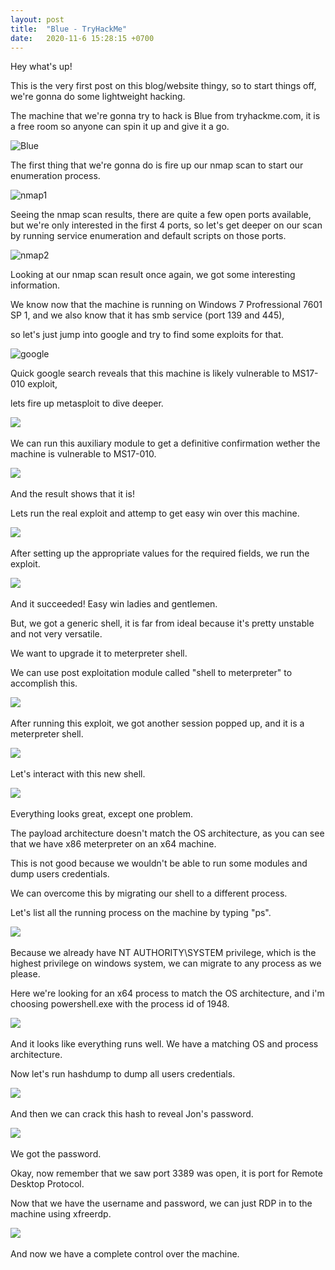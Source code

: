 ```yaml
---
layout: post
title:  "Blue - TryHackMe"
date:   2020-11-6 15:28:15 +0700
---
```


Hey what's up!


This is the very first post on this blog/website thingy, so to start things off, we're gonna do some lightweight hacking.

The machine that we're gonna try to hack is Blue from tryhackme.com, it is a free room so anyone can spin it up and give it a go.

![Blue](https://i.imgur.com/e8i06nq.png)
&nbsp;  

The first thing that we're gonna do is fire up our nmap scan to start our enumeration process.

![nmap1](https://i.imgur.com/ziEkURh.png)
&nbsp;  

Seeing the nmap scan results, there are quite a few open ports available, but we're only interested in the first 4 ports, so let's get deeper on our scan by running service enumeration and default scripts on those ports.

![nmap2](https://i.imgur.com/NlXidWJ.png)
&nbsp;  

Looking at our nmap scan result once again, we got some interesting information.

We know now that the machine is running on Windows 7 Profressional 7601 SP 1, and we also know that it has smb service (port 139 and 445),

so let's just jump into google and try to find some exploits for that.

![google](https://i.imgur.com/mVOxxI4.png)
&nbsp;  

Quick google search reveals that this machine is likely vulnerable to MS17-010 exploit,

lets fire up metasploit to dive deeper.

![](https://i.imgur.com/k38J0OP.png)
&nbsp;  

We can run this auxiliary module to get a definitive confirmation wether the machine is vulnerable to MS17-010.

![](https://i.imgur.com/PbpiNgJ.png)
&nbsp;  

And the result shows that it is!

Lets run the real exploit and attemp to get easy win over this machine.

![](https://i.imgur.com/7C5vetR.png)
&nbsp;  

After setting up the appropriate values for the required fields, we run the exploit.

![](https://i.imgur.com/QcjrVCx.png)
&nbsp;  

And it succeeded! Easy win ladies and gentlemen.

But, we got a generic shell, it is far from ideal because it's pretty unstable and not very versatile.

We want to upgrade it to meterpreter shell.


We can use post exploitation module called "shell to meterpreter" to accomplish this.

![](https://i.imgur.com/lxtn8vr.png)
&nbsp;  

After running this exploit, we got another session popped up, and it is a meterpreter shell.

![](https://i.imgur.com/jhcV6Hg.png)
&nbsp;  

Let's interact with this new shell.

![](https://i.imgur.com/nxRhakz.png)
&nbsp;  

Everything looks great, except one problem.

The payload architecture doesn't match the OS architecture, as you can see that we have x86 meterpreter on an x64 machine.

This is not good because we wouldn't be able to run some modules and dump users credentials.

We can overcome this by migrating our shell to a different process.

Let's list all the running process on the machine by typing "ps".

![](https://i.imgur.com/MQJvilH.png)
&nbsp;  

Because we already have NT AUTHORITY\SYSTEM privilege, which is the highest privilege on windows system, we can migrate to any process as we please.

Here we're looking for an x64 process to match the OS architecture, and i'm choosing powershell.exe with the process id of 1948.

![](https://i.imgur.com/tveLFQJ.png)
&nbsp;  

And it looks like everything runs well. We have a matching OS and process architecture.

Now let's run hashdump to dump all users credentials.

![](https://i.imgur.com/NpNPtTv.png)
&nbsp;  

And then we can crack this hash to reveal Jon's password.

![](https://i.imgur.com/w6UKOAj.png)
&nbsp;  

We got the password.

Okay, now remember that we saw port 3389 was open, it is port for Remote Desktop Protocol.

Now that we have the username and password, we can just RDP in to the machine using xfreerdp.

![](https://i.imgur.com/KcmvY2y.png)
&nbsp;  

And now we have a complete control over the machine.
&nbsp;  